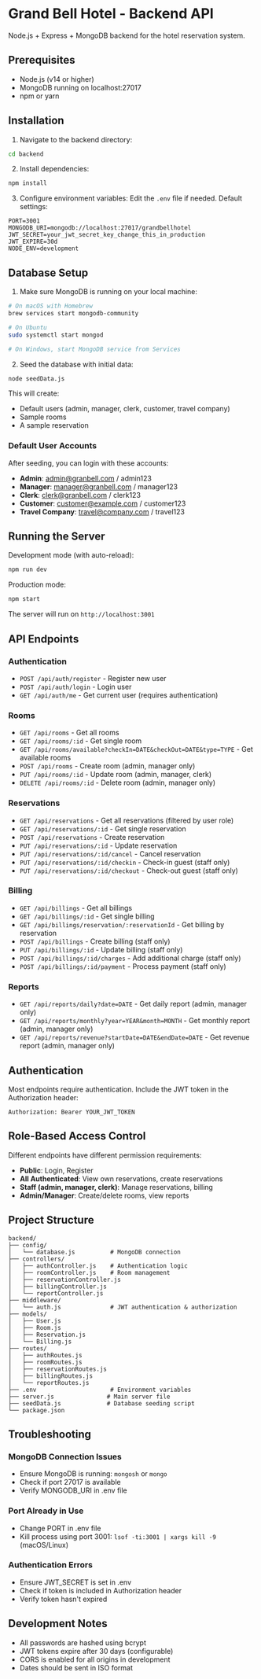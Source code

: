# Grand Bell Hotel - Backend API

Node.js + Express + MongoDB backend for the hotel reservation system.

## Prerequisites

- Node.js (v14 or higher)
- MongoDB running on localhost:27017
- npm or yarn

## Installation

1. Navigate to the backend directory:
```bash
cd backend
```

2. Install dependencies:
```bash
npm install
```

3. Configure environment variables:
Edit the `.env` file if needed. Default settings:
```
PORT=3001
MONGODB_URI=mongodb://localhost:27017/grandbellhotel
JWT_SECRET=your_jwt_secret_key_change_this_in_production
JWT_EXPIRE=30d
NODE_ENV=development
```

## Database Setup

1. Make sure MongoDB is running on your local machine:
```bash
# On macOS with Homebrew
brew services start mongodb-community

# On Ubuntu
sudo systemctl start mongod

# On Windows, start MongoDB service from Services
```

2. Seed the database with initial data:
```bash
node seedData.js
```

This will create:
- Default users (admin, manager, clerk, customer, travel company)
- Sample rooms
- A sample reservation

### Default User Accounts

After seeding, you can login with these accounts:

- **Admin**: admin@granbell.com / admin123
- **Manager**: manager@granbell.com / manager123
- **Clerk**: clerk@granbell.com / clerk123
- **Customer**: customer@example.com / customer123
- **Travel Company**: travel@company.com / travel123

## Running the Server

Development mode (with auto-reload):
```bash
npm run dev
```

Production mode:
```bash
npm start
```

The server will run on `http://localhost:3001`

## API Endpoints

### Authentication
- `POST /api/auth/register` - Register new user
- `POST /api/auth/login` - Login user
- `GET /api/auth/me` - Get current user (requires authentication)

### Rooms
- `GET /api/rooms` - Get all rooms
- `GET /api/rooms/:id` - Get single room
- `GET /api/rooms/available?checkIn=DATE&checkOut=DATE&type=TYPE` - Get available rooms
- `POST /api/rooms` - Create room (admin, manager only)
- `PUT /api/rooms/:id` - Update room (admin, manager, clerk)
- `DELETE /api/rooms/:id` - Delete room (admin, manager only)

### Reservations
- `GET /api/reservations` - Get all reservations (filtered by user role)
- `GET /api/reservations/:id` - Get single reservation
- `POST /api/reservations` - Create reservation
- `PUT /api/reservations/:id` - Update reservation
- `PUT /api/reservations/:id/cancel` - Cancel reservation
- `PUT /api/reservations/:id/checkin` - Check-in guest (staff only)
- `PUT /api/reservations/:id/checkout` - Check-out guest (staff only)

### Billing
- `GET /api/billings` - Get all billings
- `GET /api/billings/:id` - Get single billing
- `GET /api/billings/reservation/:reservationId` - Get billing by reservation
- `POST /api/billings` - Create billing (staff only)
- `PUT /api/billings/:id` - Update billing (staff only)
- `POST /api/billings/:id/charges` - Add additional charge (staff only)
- `POST /api/billings/:id/payment` - Process payment (staff only)

### Reports
- `GET /api/reports/daily?date=DATE` - Get daily report (admin, manager only)
- `GET /api/reports/monthly?year=YEAR&month=MONTH` - Get monthly report (admin, manager only)
- `GET /api/reports/revenue?startDate=DATE&endDate=DATE` - Get revenue report (admin, manager only)

## Authentication

Most endpoints require authentication. Include the JWT token in the Authorization header:

```
Authorization: Bearer YOUR_JWT_TOKEN
```

## Role-Based Access Control

Different endpoints have different permission requirements:
- **Public**: Login, Register
- **All Authenticated**: View own reservations, create reservations
- **Staff (admin, manager, clerk)**: Manage reservations, billing
- **Admin/Manager**: Create/delete rooms, view reports

## Project Structure

```
backend/
├── config/
│   └── database.js          # MongoDB connection
├── controllers/
│   ├── authController.js    # Authentication logic
│   ├── roomController.js    # Room management
│   ├── reservationController.js
│   ├── billingController.js
│   └── reportController.js
├── middleware/
│   └── auth.js              # JWT authentication & authorization
├── models/
│   ├── User.js
│   ├── Room.js
│   ├── Reservation.js
│   └── Billing.js
├── routes/
│   ├── authRoutes.js
│   ├── roomRoutes.js
│   ├── reservationRoutes.js
│   ├── billingRoutes.js
│   └── reportRoutes.js
├── .env                     # Environment variables
├── server.js               # Main server file
├── seedData.js             # Database seeding script
└── package.json
```

## Troubleshooting

### MongoDB Connection Issues
- Ensure MongoDB is running: `mongosh` or `mongo`
- Check if port 27017 is available
- Verify MONGODB_URI in .env file

### Port Already in Use
- Change PORT in .env file
- Kill process using port 3001: `lsof -ti:3001 | xargs kill -9` (macOS/Linux)

### Authentication Errors
- Ensure JWT_SECRET is set in .env
- Check if token is included in Authorization header
- Verify token hasn't expired

## Development Notes

- All passwords are hashed using bcrypt
- JWT tokens expire after 30 days (configurable)
- CORS is enabled for all origins in development
- Dates should be sent in ISO format

